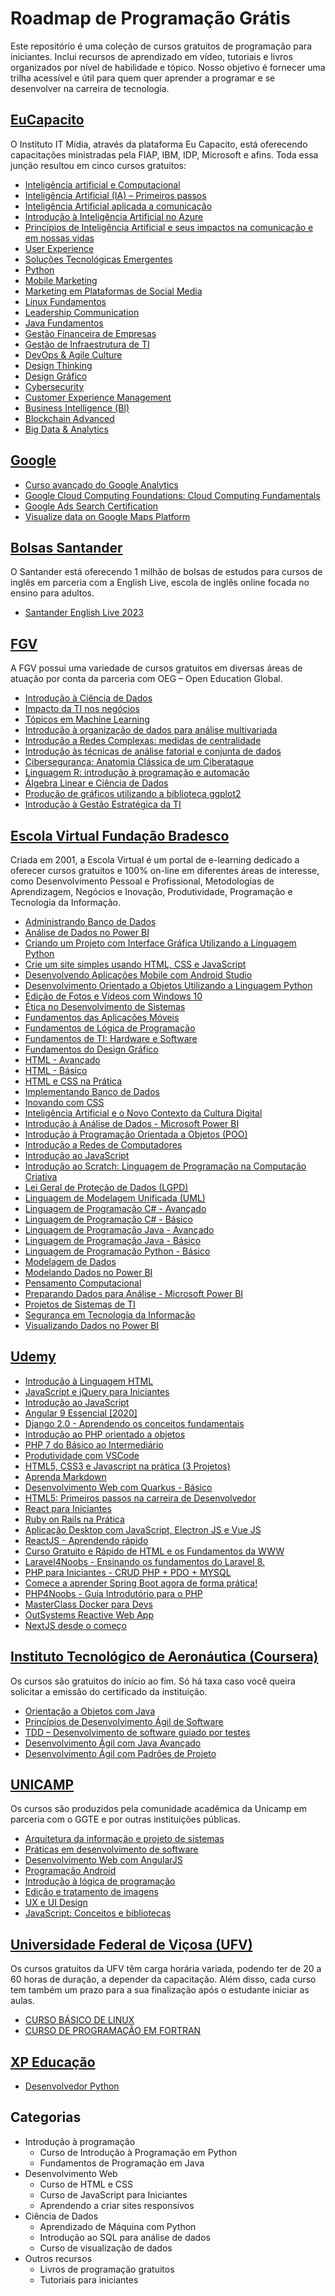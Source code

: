 # Roadmap de Programação Grátis
Este repositório é uma coleção de cursos gratuitos de programação para iniciantes. Inclui recursos de aprendizado em vídeo, tutoriais e livros organizados por nível de habilidade e tópico. Nosso objetivo é fornecer uma trilha acessível e útil para quem quer aprender a programar e se desenvolver na carreira de tecnologia.



## [EuCapacito](https://www.eucapacito.com.br/cursos)
<p>O Instituto IT Mídia, através da plataforma Eu Capacito, está oferecendo capacitações ministradas pela FIAP, IBM, IDP, Microsoft e afins. Toda essa junção resultou em cinco cursos gratuitos:</p>

  - [Inteligência artificial e Computacional](https://www.eucapacito.com.br/curso-ec/inteligencia-artificial-e-computacional)
  - [Inteligência Artificial (IA) – Primeiros passos](https://www.eucapacito.com.br/curso-ec/inteligencia-artificial-ia-primeiros-passos)
  - [Inteligência Artificial aplicada a comunicação](https://www.eucapacito.com.br/curso-ec/inteligencia-artificial-aplicada-a-comunicacao)
  - [Introdução à Inteligência Artificial no Azure](https://www.eucapacito.com.br/curso-ec/introducao-a-inteligencia-artificial-no-azure)
  - [Princípios de Inteligência Artificial e seus impactos na comunicação e em nossas vidas](https://www.eucapacito.com.br/curso-ec/principios-de-inteligencia-artificial-e-seus-impactos-na-comunicacao-e-em-nossas-vidas)
  - [User Experience](https://www.eucapacito.com.br/curso-ec/user-experience)
  - [Soluções Tecnológicas Emergentes](https://www.eucapacito.com.br/curso-ec/solucoes-tecnologicas-emergentes)
  - [Python](https://www.eucapacito.com.br/curso-ec/python)
  - [Mobile Marketing](https://www.eucapacito.com.br/curso-ec/mobile-marketing)
  - [Marketing em Plataformas de Social Media](https://eucapacito.com.br/curso-ec/marketing-em-plataformas-de-social-media)
  - [Linux Fundamentos](https://eucapacito.com.br/curso-ec/linux-fundamentos)
  - [Leadership Communication](https://eucapacito.com.br/curso-ec/leadership-communication)
  - [Java Fundamentos](https://eucapacito.com.br/curso-ec/java-fundamentos)
  - [Gestão Financeira de Empresas](https://eucapacito.com.br/curso-ec/gestao-financeira-de-empresas)
  - [Gestão de Infraestrutura de TI](https://eucapacito.com.br/curso-ec/gestao-de-infraestrutura-de-ti)
  - [DevOps & Agile Culture](https://www.eucapacito.com.br/curso-ec/devops-agile-culture)
  - [Design Thinking](https://www.eucapacito.com.br/curso-ec/design-thinking)
  - [Design Gráfico](https://eucapacito.com.br/curso-ec/design-grafico)
  - [Cybersecurity](https://eucapacito.com.br/curso-ec/cybersecurity)
  - [Customer Experience Management](https://www.eucapacito.com.br/curso-ec/customer-experience-management)
  - [Business Intelligence (BI)](https://eucapacito.com.br/curso-ec/business-intelligence-bi)
  - [Blockchain Advanced](https://www.eucapacito.com.br/curso-ec/blockchain-advanced)
  - [Big Data & Analytics](https://eucapacito.com.br/curso-ec/big-data-analytics)



## [Google]()
<p></p>

  - [Curso avançado do Google Analytics](https://analytics.google.com/analytics/academy/course/7)
  - [Google Cloud Computing Foundations: Cloud Computing Fundamentals](https://www.cloudskillsboost.google/course_templates/153)
  - [Google Ads Search Certification](https://skillshop.exceedlms.com/student/path/18128-google-ads-search-certification)
  - [Visualize data on Google Maps Platform](https://developers.google.com/learn/pathways/maps-visualize-data?hl=en)




## [Bolsas Santander](https://www.becas-santander.com/pt_pt/index.html)
<p>O Santander está oferecendo 1 milhão de bolsas de estudos para cursos de inglês em parceria com a English Live, escola de inglês online focada no ensino para adultos. </p>

  - [Santander English Live 2023](https://app.becas-santander.com/pt/program/bolsas-santander-idiomas-santander-english-live-2023?category=LANGUAGE&track=search)


## [FGV](https://educacao-executiva.fgv.br/cursos/gratuitos)
<p>A FGV possui uma variedade de cursos gratuitos em diversas áreas de atuação por conta da parceria com OEG – Open Education Global. </p>

  - [Introdução à Ciência de Dados](https://educacao-executiva.fgv.br/cursos/online/curta-media-duracao-online/introducao-ciencia-de-dados)
  - [Impacto da TI nos negócios](https://educacao-executiva.fgv.br/cursos/online/curta-media-duracao-online/impacto-da-ti-nos-negocios)
  - [Tópicos em Machine Learning](https://educacao-executiva.fgv.br/cursos/online/curta-media-duracao-online/topicos-em-machine-learning)
  - [Introdução à organização de dados para análise multivariada](https://educacao-executiva.fgv.br/cursos/online/curta-media-duracao-online/introducao-organizacao-de-dados-para-analise-multivariada)
  - [Introdução a Redes Complexas: medidas de centralidade](https://educacao-executiva.fgv.br/cursos/online/curta-media-duracao-online/introducao-redes-complexas-medidas-de-centralidade)
  - [Introdução às técnicas de análise fatorial e conjunta de dados](https://educacao-executiva.fgv.br/cursos/online/curta-media-duracao-online/introducao-tecnicas-de-analise-fatorial-e-conjunta-de-dados)
  - [Cibersegurança: Anatomia Clássica de um Ciberataque](https://educacao-executiva.fgv.br/cursos/online/curta-media-duracao-online/ciberseguranca-anatomia-classica-de-um-ciberataque)
  - [Linguagem R: introdução à programação e automação](https://educacao-executiva.fgv.br/cursos/online/curta-media-duracao-online/linguagem-r-introducao-programacao-e-automacao)
  - [Álgebra Linear e Ciência de Dados](https://educacao-executiva.fgv.br/cursos/online/curta-media-duracao-online/algebra-linear-e-ciencia-de-dados)
  - [Produção de gráficos utilizando a biblioteca ggplot2](https://educacao-executiva.fgv.br/cursos/online/curta-media-duracao-online/producao-de-graficos-utilizando-biblioteca-ggplot2)
  - [Introdução à Gestão Estratégica da TI](https://educacao-executiva.fgv.br/cursos/online/curta-media-duracao-online/introducao-gestao-estrategica-da-ti)

## [Escola Virtual Fundação Bradesco](https://www.ev.org.br/cursos/)
<p>Criada em 2001, a Escola Virtual é um portal de e-learning dedicado a oferecer cursos gratuitos e 100% on-line em diferentes áreas de interesse, como Desenvolvimento Pessoal e Profissional, Metodologias de Aprendizagem, Negócios e Inovação, Produtividade, Programação e Tecnologia da Informação.</p>


  - [Administrando Banco de Dados](https://www.ev.org.br/cursos/administrando-banco-de-dados)
  - [Análise de Dados no Power BI](https://www.ev.org.br/cursos/analise-de-dados-no-power-bi)
  - [Criando um Projeto com Interface Gráfica Utilizando a Linguagem Python](https://www.ev.org.br/cursos/criando-um-projeto-com-interface-grafica-utilizando-a-linguagem-python)
  - [Crie um site simples usando HTML, CSS e JavaScript](https://www.ev.org.br/cursos/crie-um-site-simples-usando-html-css-e-javascript)
  - [Desenvolvendo Aplicações Mobile com Android Studio](https://www.ev.org.br/cursos/desenvolvendo-aplicacoes-mobile-com-android-studio)
  - [Desenvolvimento Orientado a Objetos Utilizando a Linguagem Python](https://www.ev.org.br/cursos/desenvolvimento-orientado-a-objetos-utilizando-a-linguagem-python)
  - [Edição de Fotos e Vídeos com Windows 10](https://www.ev.org.br/cursos/edicao-de-fotos-e-videos-com-windows-10)
  - [Ética no Desenvolvimento de Sistemas](https://www.ev.org.br/cursos/etica-no-desenvolvimento-de-sistemas)
  - [Fundamentos das Aplicações Móveis](https://www.ev.org.br/cursos/fundamentos-das-aplicacoes-moveis)
  - [Fundamentos de Lógica de Programação](https://www.ev.org.br/cursos/fundamentos-de-logica-de-programacao)
  - [Fundamentos de TI: Hardware e Software](https://www.ev.org.br/cursos/fundamentos-de-ti-hardware-e-software)
  - [Fundamentos do Design Gráfico](https://www.ev.org.br/cursos/fundamentos-do-design-grafico)
  - [HTML - Avançado](https://www.ev.org.br/cursos/html-avancado)
  - [HTML - Básico](https://www.ev.org.br/cursos/html-basico)
  - [HTML e CSS na Prática](https://www.ev.org.br/cursos/html-e-css-na-pratica)
  - [Implementando Banco de Dados](https://www.ev.org.br/cursos/implementando-banco-de-dados)
  - [Inovando com CSS](https://www.ev.org.br/cursos/inovando-com-css)
  - [Inteligência Artificial e o Novo Contexto da Cultura Digital](https://www.ev.org.br/cursos/inteligencia-artificial-e-o-novo-contexto-da-cultura-digital)
  - [Introdução à Análise de Dados - Microsoft Power BI](https://www.ev.org.br/cursos/introducao-a-analise-de-dados-microsoft-power-bi)
  - [Introdução à Programação Orientada a Objetos (POO)](https://www.ev.org.br/cursos/introducao-a-programacao-orientada-a-objetos-poo)
  - [Introdução a Redes de Computadores](https://www.ev.org.br/cursos/introducao-a-redes-de-computadores)
  - [Introdução ao JavaScript](https://www.ev.org.br/cursos/introducao-ao-javascript)
  - [Introdução ao Scratch: Linguagem de Programação na Computação Criativa](https://www.ev.org.br/cursos/introducao-ao-scratch-linguagem-de-programacao-na-computacao-criativa)
  - [Lei Geral de Proteção de Dados (LGPD)](https://www.ev.org.br/cursos/lei-geral-de-protecao-de-dados-lgpd)
  - [Linguagem de Modelagem Unificada (UML)](https://www.ev.org.br/cursos/linguagem-de-modelagem-unificada-uml)
  - [Linguagem de Programação C# - Avançado](https://www.ev.org.br/cursos/linguagem-de-programacao-csharp-avancado)
  - [Linguagem de Programação C# - Básico](https://www.ev.org.br/cursos/linguagem-de-programacao-c-basico)
  - [Linguagem de Programação Java - Avançado](https://www.ev.org.br/cursos/linguagem-de-programacao-java-avancado)
  - [Linguagem de Programação Java - Básico](https://www.ev.org.br/cursos/linguagem-de-programacao-java-basico)
  - [Linguagem de Programação Python - Básico](https://www.ev.org.br/cursos/linguagem-de-programacao-python-basico)
  - [Modelagem de Dados](https://www.ev.org.br/cursos/modelagem-de-dados)
  - [Modelando Dados no Power BI](https://www.ev.org.br/cursos/modelando-dados-no-power-bi)
  - [Pensamento Computacional](https://www.ev.org.br/cursos/pensamento-computacional)
  - [Preparando Dados para Análise - Microsoft Power BI](https://www.ev.org.br/cursos/preparando-dados-para-analise-microsoft-power-bi)
  - [Projetos de Sistemas de TI](https://www.ev.org.br/cursos/projetos-de-sistemas-de-ti)
  - [Segurança em Tecnologia da Informação](https://www.ev.org.br/cursos/seguranca-em-tecnologia-da-informacao)
  - [Visualizando Dados no Power BI](https://www.ev.org.br/cursos/visualizando-dados-no-power-bi)
  
## [Udemy]()
  - [Introdução à Linguagem HTML]()
  - [JavaScript e jQuery para Iniciantes]()
  - [Introdução ao JavaScript]()
  - [Angular 9 Essencial [2020]]()
  - [Django 2.0 - Aprendendo os conceitos fundamentais]()
  - [Introdução ao PHP orientado a objetos]()
  - [PHP 7 do Básico ao Intermediário]()
  - [Produtividade com VSCode]()
  - [HTML5, CSS3 e Javascript na prática (3 Projetos)]()
  - [Aprenda Markdown]()
  - [Desenvolvimento Web com Quarkus - Básico]()
  - [HTML5: Primeiros passos na carreira de Desenvolvedor]()
  - [React para Iniciantes]()
  - [Ruby on Rails na Prática]()
  - [Aplicação Desktop com JavaScript, Electron JS e Vue JS]()
  - [ReactJS - Aprendendo rápido]()
  - [Curso Gratuito e Rápido de HTML e os Fundamentos da WWW]()
  - [Laravel4Noobs - Ensinando os fundamentos do Laravel 8.]()
  - [PHP para Iniciantes - CRUD PHP + PDO + MYSQL]()
  - [Comece a aprender Spring Boot agora de forma prática!]()
  - [PHP4Noobs - Guia Introdutório para o PHP]()
  - [MasterClass Docker para Devs]()
  - [OutSystems Reactive Web App]()
  - [NextJS desde o começo]()
  
  
## [Instituto Tecnológico de Aeronáutica (Coursera)](https://www.coursera.org/ita)

<p>Os cursos são gratuitos do início ao fim. Só há taxa caso você queira solicitar a emissão do certificado da instituição.</p>

  - [Orientação a Objetos com Java](https://www.coursera.org/learn/orientacao-a-objetos-com-java)
  - [Princípios de Desenvolvimento Ágil de Software](https://www.coursera.org/learn/principios-de-desenvolvimento-agil-de-software)
  - [TDD – Desenvolvimento de software guiado por testes](https://www.coursera.org/learn/tdd-desenvolvimento-de-software-guiado-por-testes)
  - [Desenvolvimento Ágil com Java Avançado](https://www.coursera.org/learn/desenvolvimento-agil-com-java-avancado)
  - [Desenvolvimento Ágil com Padrões de Projeto](https://www.coursera.org/learn/desenvolvimento-agil-com-padroes-de-projeto)


## [UNICAMP](https://moocs.ggte.unicamp.br/courses)
<p>Os cursos são produzidos pela comunidade acadêmica da Unicamp em parceria com o GGTE e por outras instituições públicas.</p>

  - [Arquitetura da informação e projeto de sistemas](https://moocs.ggte.unicamp.br/course/arquiteturadainformacao/intro)
  - [Práticas em desenvolvimento de software](https://moocs.ggte.unicamp.br/course/boas-praticas-em-desenvolimento-de-software/intro)
  - [Desenvolvimento Web com AngularJS](https://moocs.ggte.unicamp.br/course/desenvolvimento-web-com-angularjs/intro)
  - [Programação Android](https://moocs.ggte.unicamp.br/course/android/intro)
  - [Introdução à lógica de programação](https://moocs.ggte.unicamp.br/course/logicadeprogramacao/intro)
  - [Edição e tratamento de imagens](https://moocs.ggte.unicamp.br/course/edicaoetratamento/intro)
  - [UX e UI Design](https://moocs.ggte.unicamp.br/course/ux-e-ui-design/intro)
  - [JavaScript: Conceitos e bibliotecas](https://moocs.ggte.unicamp.br/course/javascript-conceitos-e-bibliotecas/intro)
  
  
  ## [Universidade Federal de Viçosa (UFV)](https://www.cead.ufv.br/site/)
<p>Os cursos gratuitos da UFV têm carga horária variada, podendo ter de 20 a 60 horas de duração, a depender da capacitação. Além disso, cada curso tem também um prazo para a sua finalização após o estudante iniciar as aulas.</p>

  - [CURSO BÁSICO DE LINUX](https://portalead.cead.ufv.br/site/curso/curso-basico-de-linux/)
  - [CURSO DE PROGRAMAÇÃO EM FORTRAN](https://portalead.cead.ufv.br/site/curso/programacao-em-linguagem-fortran/)

  ## [XP Educação](https://www.xpeducacao.com.br/)
  - [Desenvolvedor Python](https://www.xpeducacao.com.br/curso-gratuito-python)
  
  
  ## Categorias

- Introdução à programação
  - Curso de Introdução à Programação em Python
  - Fundamentos de Programação em Java
- Desenvolvimento Web
  - Curso de HTML e CSS
  - Curso de JavaScript para Iniciantes
  - Aprendendo a criar sites responsivos
- Ciência de Dados
  - Aprendizado de Máquina com Python
  - Introdução ao SQL para análise de dados
  - Curso de visualização de dados
- Outros recursos
  - Livros de programação gratuitos
  - Tutoriais para iniciantes


